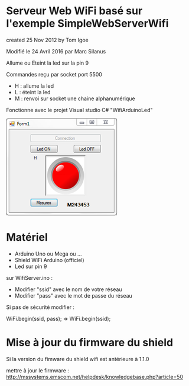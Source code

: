 # Serveur Web WiFi basé sur l'exemple SimpleWebServerWifi

created 25 Nov 2012 
by Tom Igoe
 
Modifié le 24 Avril 2016 
par Marc Silanus
 
Allume ou Eteint la led sur la pin 9
 
Commandes reçu par socket port 5500
 
- H : allume la led
- L : éteint la led
- M : renvoi sur socket une chaine alphanumérique
 
Fonctionne avec le projet Visual studio C#
"WifiArduinoLed"

![Application](VisualStudApp.png)
 
 # Matériel
 
- Arduino Uno ou Mega ou ...
- Shield WiFi Arduino (officiel)
- Led sur pin 9
  
sur WifiServer.ino :
 
- Modifier "ssid" avec le nom de votre réseau
- Modifier "pass" avec le mot de passe du réseau
 
 
Si pas de sécurité modifier :

WiFi.begin(ssid, pass); => WiFi.begin(ssid);
 
# Mise à jour du firmware du shield
 
 Si la version du fimware du shield wifi est antérieure à 1.1.0
 
 mettre à jour le firmware :
 http://mssystems.emscom.net/helpdesk/knowledgebase.php?article=50
